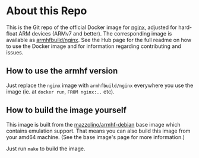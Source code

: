 # About this Repo

This is the Git repo of the official Docker image for [nginx](https://registry.hub.docker.com/_/nginx/), adjusted for hard-float ARM devices (ARMv7 and better). The corresponding image is available as [armhfbuild/nginx](https://registry.hub.docker.com/u/armhfbuild/nginx). See the
Hub page for the full readme on how to use the Docker image and for information
regarding contributing and issues.

## How to use the armhf version

Just replace the `nginx` image with `armhfbuild/nginx` everywhere you use the image (ie. at `docker run`, `FROM nginx:..` etc).

## How to build the image yourself

This image is built from the [mazzolino/armhf-debian](https://registry.hub.docker.com/u/mazzolino/armhf-debian/) base image which contains emulation support. That means you can also build this image from your amd64 machine. (See the base image's page for more information.)

Just run `make` to build the image.
